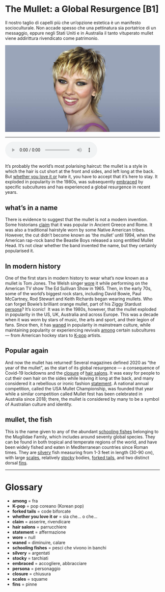# The Mullet: a Global Resurgence   [B1]

Il nostro taglio di capelli più che un’opzione estetica è un manifesto socioculturale. Non accade spesso che una pettinatura sia portatrice di un messaggio, eppure negli Stati Uniti e in Australia il tanto vituperato mullet viene addirittura rivendicato come patrimonio.

![](The%20Mullet%20a%20Global%20Resurgence.jpg)

--------------

<div>
<audio controls autoplay>
    <source src="https://raw.githubusercontent.com/dartie/speakup/main/2023-05/The%20Mullet%20a%20Global%20Resurgence.mp3" type="audio/mpeg">
</audio>
</div>


It’s probably the world’s most polarising haircut: the mullet is a style in which the hair is cut short at the front and sides, and left long at the back. But [whether you love it or](## "sia che... o che...") hate it, you have to accept that it’s here to stay. It exploded in popularity in the 1980s, was subsequently [embraced](## "accogliere, abbracciare") by specific subcultures and has experienced a global resurgence in recent years.

## what’s in a name
There is evidence to suggest that the mullet is not a modern invention. Some historians  [claim](## "asserire, rivendicare") that it was popular in Ancient Greece and Rome. It was also a traditional hairstyle worn by some Native American tribes. However, the cut didn’t become known as ‘the mullet’ until 1994, when the American rap-rock band the Beastie Boys released a song entitled Mullet Head. It’s not clear whether the band invented the name, but they certainly popularised it.

## In modern history
One of the first stars in modern history to wear what’s now known as a mullet is Tom Jones. The Welsh singer [wore](## "null") it while performing on the American TV show The Ed Sullivan Show in 1965. Then, in the early 70s, some of the world’s biggest rock stars, including David Bowie, Paul McCartney, Rod Stewart and Keith Richards began wearing mullets. Who can forget Bowie’s brilliant orange mullet, part of his Ziggy Stardust [persona](## "personaggio")? It’s iconic! 
It was in the 1980s, however, that the mullet exploded in popularity in the US, UK, Australia and across Europe. This was a decade when it was worn by stars of music, the arts and sport, and their legion of fans. Since then, it has [waned](## "diminuire, calare") in popularity in mainstream culture, while maintaining popularity or experiencing revivals [among](## "fra") certain subcultures — from American hockey stars to [K-pop](## "pop coreano (Korean pop)") artists.

## Popular again
And now the mullet has returned! Several magazines defined 2020 as “the year of the mullet”, as the start of its global resurgence — a consequence of Covid-19 lockdowns and the [closure](## "chiusura") of [hair salons](## "parrucchiere"). It was easy for people to cut their own hair on the sides while leaving it long at the back, and many considered it a rebellious or ironic fashion [statement](## "affermazione"). A national annual competition, called the USA Mullet Championship, was founded that year while a similar competition called Mullet fest has been celebrated in Australia since 2018; there, the mullet is considered by many to be a symbol of Australian culture and identity.

## mullet, the fish
This is the name given to any of the abundant [schooling fishes](## "pesci che vivono in banchi") belonging to the Mugilidae Family, which includes around seventy global species. They can be found in both tropical and temperate regions of the world, and have been widely fished and eaten in Mediterranean countries since Roman times. They are [silvery](## "argentati") fish measuring from 1-3 feet in length (30-90 cm), with large [scales](## "squame"), relatively [stocky](## "tarchiati") bodies, [forked tails](## "code biforcate"), and two distinct dorsal [fins](## "pinne").
 

--------------

<div style = "display:block; clear:both; page-break-after:always;"></div>

# Glossary
* **among** = fra
* **K-pop** = pop coreano (Korean pop)
* **forked tails** = code biforcate
* **whether you love it or** = sia che... o che...
* **claim** = asserire, rivendicare
* **hair salons** = parrucchiere
* **statement** = affermazione
* **wore** = null
* **waned** = diminuire, calare
* **schooling fishes** = pesci che vivono in banchi
* **silvery** = argentati
* **stocky** = tarchiati
* **embraced** = accogliere, abbracciare
* **persona** = personaggio
* **closure** = chiusura
* **scales** = squame
* **fins** = pinne
